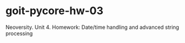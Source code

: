 # goit-pycore-hw-03
Neoversity. Unit 4. Homework: Date/time handling and advanced string processing

